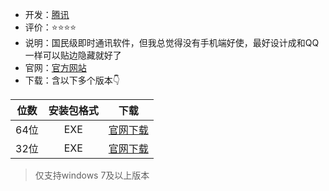 - 开发：[腾讯](https://www.tencent.com/zh-cn/index.html)
- 评价：⭐⭐⭐⭐
- 说明：国民级即时通讯软件，但我总觉得没有手机端好使，最好设计成和QQ一样可以贴边隐藏就好了
- 官网：[官方网站](https://pc.weixin.qq.com/)
- 下载：含以下多个版本👇

 |位数|安装包格式|下载|
 | :---------:|:--------:|:--------:|
 | 64位|EXE|[官网下载](https://dldir1v6.qq.com/weixin/Windows/WeChatSetup.exe)|
 | 32位|EXE|[官网下载](https://dldir1v6.qq.com/weixin/Windows/WeChatSetup_x86.exe)|
 
 > 仅支持windows 7及以上版本